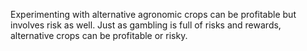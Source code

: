 Experimenting with alternative agronomic crops can be profitable but involves risk as well. 
  Just as gambling is full of risks and rewards, alternative crops can be profitable or risky. 
